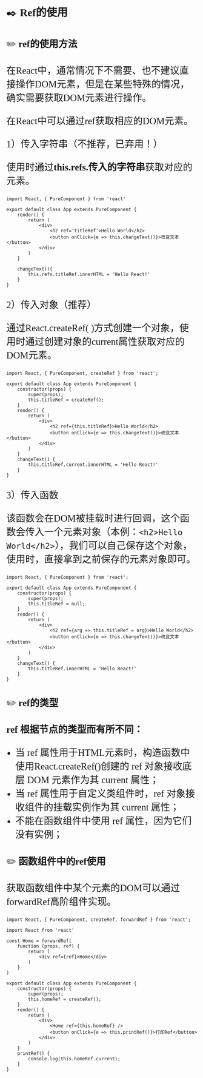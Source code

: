 <style>
    h1 {font: 28px song !important}
    h2 {font: 25px song !important}
    h3 {font: 25px 楷体 !important}
    p {font: 25px 楷体 !important}
    li {font: 25px 楷体 !important}
</style>
# ✒️ **Ref的使用**

## ✏️ **ref的使用方法**
在React中，通常情况下不需要、也不建议直接操作DOM元素，但是在某些特殊的情况，确实需要获取DOM元素进行操作。

在React中可以通过ref获取相应的DOM元素。

1）传入字符串（不推荐，已弃用！）

使用时通过**this.refs.传入的字符串**获取对应的元素。
```
import React, { PureComponent } from 'react'

export default class App extends PureComponent {
    render() {
        return (
            <div>
                <h2 ref='titleRef'>Hello World</h2>
                <button onClick={e => this.changeText()}>改变文本</button>
            </div>
        )
    }

    changeText(){
        this.refs.titleRef.innerHTML = 'Hello React!'
    }
}
```
2）传入对象（推荐）

通过React.createRef( )方式创建一个对象，使用时通过创建对象的current属性获取对应的DOM元素。
```
import React, { PureComponent, createRef } from 'react';

export default class App extends PureComponent {
    constructor(props) {
        super(props);
        this.titleRef = createRef();
    }
    render() {
        return (
            <div>
                <h2 ref={this.titleRef}>Hello World</h2>
                <button onClick={e => this.changeText()}>改变文本</button>
            </div>
        )
    }
    changeText() {
        this.titleRef.current.innerHTML = 'Hello React!'
    }
}
```

3）传入函数

该函数会在DOM被挂载时进行回调，这个函数会传入一个元素对象（本例：`<h2>Hello World</h2>`），我们可以自己保存这个对象，使用时，直接拿到之前保存的元素对象即可。
```
import React, { PureComponent } from 'react';

export default class App extends PureComponent {
    constructor(props) {
        super(props);
        this.titleRef = null;
    }
    render() {
        return (
            <div>
                <h2 ref={arg => this.titleRef = arg}>Hello World</h2>
                <button onClick={e => this.changeText()}>改变文本</button>
            </div>
        )
    }
    changeText() {
        this.titleRef.innerHTML = 'Hello React!'
    }
}
```

## ✏️ **ref的类型**

**ref 根据节点的类型而有所不同：**
- 当 ref 属性用于HTML元素时，构造函数中使用React.createRef()创建的 ref 对象接收底层 DOM 元素作为其 current 属性；
- 当 ref 属性用于自定义类组件时，ref 对象接收组件的挂载实例作为其 current 属性；
- 不能在函数组件中使用 ref 属性，因为它们没有实例；

## ✏️ **函数组件中的ref使用**
获取函数组件中某个元素的DOM可以通过forwardRef高阶组件实现。
```
import React, { PureComponent, createRef, forwardRef } from 'react';

import React from 'react'

const Home = forwardRef(
    function (props, ref) {
        return (
            <div ref={ref}>Home</div>
        )
    }
)

export default class App extends PureComponent {
    constructor(props) {
        super(props);
        this.homeRef = createRef();
    }
    render() {
        return (
            <div>
                <Home ref={this.homeRef} />
                <button onClick={e => this.printRef()}>打印Ref</button>
            </div>
        )
    }
    printRef() {
        console.log(this.homeRef.current);
    }
}
```
